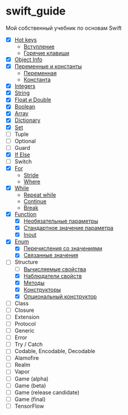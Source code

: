 # swift_guide
Мой собственный учебник по основам Swift

* [x] [Hot keys](https://github.com/riley-usagi/swift_guide/blob/master/swift_guide.playground/Pages/HotKeys.xcplaygroundpage/Contents.swift)
  * [Вступление](https://github.com/riley-usagi/swift_guide/blob/master/swift_guide.playground/Pages/HotKeys.xcplaygroundpage/Contents.swift#L5)
  * [Горячие клавиши](https://github.com/riley-usagi/swift_guide/blob/master/swift_guide.playground/Pages/HotKeys.xcplaygroundpage/Contents.swift#L5)
* [x] [Object Info](https://github.com/riley-usagi/swift_guide/blob/master/swift_guide.playground/Pages/ObjectInfo.xcplaygroundpage/Contents.swift)
* [x] [Переменные и константы](https://github.com/riley-usagi/swift_guide/blob/master/swift_guide.playground/Pages/Variables.xcplaygroundpage/Contents.swift)
  * [Переменная](https://github.com/riley-usagi/swift_guide/blob/master/swift_guide.playground/Pages/Variables.xcplaygroundpage/Contents.swift#L8)
  * [Константа](https://github.com/riley-usagi/swift_guide/blob/master/swift_guide.playground/Pages/Variables.xcplaygroundpage/Contents.swift#L17)
* [x] [Integers](https://github.com/riley-usagi/swift_guide/blob/master/swift_guide.playground/Pages/Integers.xcplaygroundpage/Contents.swift)
* [x] [String](https://github.com/riley-usagi/swift_guide/blob/master/swift_guide.playground/Pages/String.xcplaygroundpage/Contents.swift)
* [x] [Float и Double](https://github.com/riley-usagi/swift_guide/blob/master/swift_guide.playground/Pages/FloatAndDouble.xcplaygroundpage/Contents.swift)
* [x] [Boolean](https://github.com/riley-usagi/swift_guide/blob/master/swift_guide.playground/Pages/Boolean.xcplaygroundpage/Contents.swift)
* [x] [Array](https://github.com/riley-usagi/swift_guide/blob/master/swift_guide.playground/Pages/Array.xcplaygroundpage/Contents.swift)
* [x] [Dictionary](https://github.com/riley-usagi/swift_guide/blob/master/swift_guide.playground/Pages/Dictionary.xcplaygroundpage/Contents.swift)
* [x] [Set](https://github.com/riley-usagi/swift_guide/blob/master/swift_guide.playground/Pages/Set.xcplaygroundpage/Contents.swift)
* [ ] Tuple
* [ ] Optional
* [ ] Guard
* [x] [If Else](https://github.com/riley-usagi/swift_guide/blob/master/swift_guide.playground/Pages/IfElse.xcplaygroundpage/Contents.swift)
* [ ] Switch
* [x] [For](https://github.com/riley-usagi/swift_guide/blob/master/swift_guide.playground/Pages/For.xcplaygroundpage/Contents.swift)
  * [Stride](https://github.com/riley-usagi/swift_guide/blob/master/swift_guide.playground/Pages/For.xcplaygroundpage/Contents.swift#L33)
  * [Where](https://github.com/riley-usagi/swift_guide/blob/master/swift_guide.playground/Pages/For.xcplaygroundpage/Contents.swift#L54)
* [x] [While](https://github.com/riley-usagi/swift_guide/blob/master/swift_guide.playground/Pages/While.xcplaygroundpage/Contents.swift)
  * [Repeat while](https://github.com/riley-usagi/swift_guide/blob/master/swift_guide.playground/Pages/While.xcplaygroundpage/Contents.swift#L30)
  * [Continue](https://github.com/riley-usagi/swift_guide/blob/master/swift_guide.playground/Pages/While.xcplaygroundpage/Contents.swift#L50)
  * [Break](https://github.com/riley-usagi/swift_guide/blob/master/swift_guide.playground/Pages/While.xcplaygroundpage/Contents.swift#L72)
* [x] [Function](https://github.com/riley-usagi/swift_guide/blob/master/swift_guide.playground/Pages/Function.xcplaygroundpage/Contents.swift)
  * [x] [Необязательные параметры](https://github.com/riley-usagi/swift_guide/blob/master/swift_guide.playground/Pages/Functions.xcplaygroundpage/Contents.swift#L45)
  * [x] [Стандартное значение параметра](https://github.com/riley-usagi/swift_guide/blob/master/swift_guide.playground/Pages/Functions.xcplaygroundpage/Contents.swift#L68)
  * [x] [Inout](https://github.com/riley-usagi/swift_guide/blob/master/swift_guide.playground/Pages/Functions.xcplaygroundpage/Contents.swift#L101)
* [x] [Enum](https://github.com/riley-usagi/swift_guide/blob/master/swift_guide.playground/Pages/Enum.xcplaygroundpage/Contents.swift)
  * [x] [Перечисления со значениями](https://github.com/riley-usagi/swift_guide/blob/master/swift_guide.playground/Pages/Enum.xcplaygroundpage/Contents.swift#L31)
  * [x] [Связанные значения](https://github.com/riley-usagi/swift_guide/blob/master/swift_guide.playground/Pages/Enum.xcplaygroundpage/Contents.swift#L50)
* [ ] Structure
  * [ ] [Вычисляемые свойства](https://github.com/riley-usagi/swift_guide/blob/master/swift_guide.playground/Pages/Structure%20(in%20progress).xcplaygroundpage/Contents.swift#L61)
  * [x] [Наблюдатели свойств](https://github.com/riley-usagi/swift_guide/blob/master/swift_guide.playground/Pages/Structure%20(in%20progress).xcplaygroundpage/Contents.swift#L86)
  * [x] [Методы](https://github.com/riley-usagi/swift_guide/blob/master/swift_guide.playground/Pages/Structure%20(in%20progress).xcplaygroundpage/Contents.swift#L127)
  * [x] [Конструкторы](https://github.com/riley-usagi/swift_guide/blob/master/swift_guide.playground/Pages/Structure%20(in%20progress).xcplaygroundpage/Contents.swift#L155)
  * [x] [Опциональный конструктор](https://github.com/riley-usagi/swift_guide/blob/master/swift_guide.playground/Pages/Structure%20(in%20progress).xcplaygroundpage/Contents.swift#L186)
* [ ] Class
* [ ] Closure
* [ ] Extension
* [ ] Protocol
* [ ] Generic
* [ ] Error
* [ ] Try / Catch
* [ ] Codable, Encodable, Decodable
* [ ] Alamofire
* [ ] Realm
* [ ] Vapor
* [ ] Game (alpha)
* [ ] Game (beta)
* [ ] Game (release candidate)
* [ ] Game (final)
* [ ] TensorFlow
